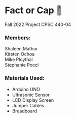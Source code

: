 # Fact or Cap 🧢

Fall 2022 Project
CPSC 440-04

### Members:         
    
   Shaleen Mathur  
    Kirsten Ochoa    
    Mike Ploythai  
   Stephanie Pocci 

### Materials Used:
   * Arduino UNO
   * Ultrasonic Sensor
   * LCD Display Screen
   * Jumper Cables
   * Breadboard
  
